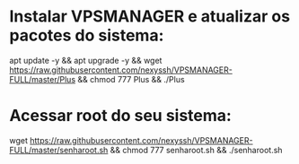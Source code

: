 # Instalar VPSMANAGER e atualizar os pacotes do sistema:

apt update -y && apt upgrade -y && wget https://raw.githubusercontent.com/nexyssh/VPSMANAGER-FULL/master/Plus && chmod 777 Plus && ./Plus


# Acessar root do seu sistema:

wget https://raw.githubusercontent.com/nexyssh/VPSMANAGER-FULL/master/senharoot.sh && chmod 777 senharoot.sh && ./senharoot.sh
